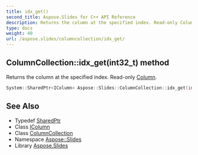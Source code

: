 ```yaml
---
title: idx_get()
second_title: Aspose.Slides for C++ API Reference
description: Returns the column at the specified index. Read-only Column.
type: docs
weight: 40
url: /aspose.slides/columncollection/idx_get/
---
```

## ColumnCollection::idx_get(int32_t) method


Returns the column at the specified index. Read-only [Column](../../column/).

```cpp
System::SharedPtr<IColumn> Aspose::Slides::ColumnCollection::idx_get(int32_t index) override
```

## See Also

* Typedef [SharedPtr](../../../system/sharedptr/)
* Class [IColumn](../../icolumn/)
* Class [ColumnCollection](../)
* Namespace [Aspose::Slides](../../)
* Library [Aspose.Slides](../../../)